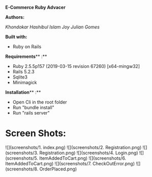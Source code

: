 **E-Commerce Ruby Advacer**

**Authors:**

_Khondokar Hashibul Islam_
_Joy Julian Gomes_



**Built with:**

- Ruby on Rails

**Requirements**** :**

- Ruby 2.5.5p157 (2019-03-15 revision 67260) [x64-mingw32]
- Rails 5.2.3
- Sqlite3
- Minimagick

**Installation**** :**

- Open Cli in the root folder
- Run "bundle install"
- Run "rails server"

#


# Screen Shots:

![](screenshots/1. index.png)
![](screenshots/2. Registration.png)
![](screenshots/3. Registration.png)
![](screenshots/4. Login.png)
![](screenshots/5. ItemAddedToCart.png)
![](screenshots/6. ItemAddedToCart.png)
![](screenshots/7. CheckOutError.png)
![](screenshots/8. OrderPlaced.png)

